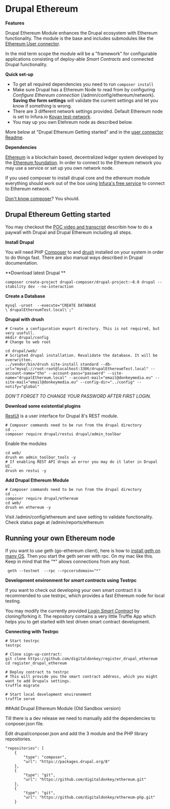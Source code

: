 Drupal Ethereum
===============
 

**Features**

Drupal Ethereum Module enhances the Drupal ecosystem with Ethereum functionality.
The module is the base and includes submodules like the [Ethereum User connector](https://github.com/digitaldonkey/ethereum/blob/8.x-1.x/ethereum_user_connector/Readme.md).

In the mid term scope the module will be a "framework" for configurable applications consisting of deploy-able _Smart Contracts_ and connected Drupal functionality. 



**Quick set-up**

* To get all required dependencies you need to run `composer install`  
* Make sure Drupal has a Ethereum Node to read from by configuring *Configure Ethereum connection* (/admin/config/ethereum/network). **Saving the form settings** will validate the current settings and let you know if something is wrong. 
* There are 3 different network settings provided. Default Ethereum node is set to Infura.io <a href="kovan.etherscan.io">Kovan test-network</a>.
* You may up you own Etehreum node as described below. 
 
More below at "Drupal Ethereum Getting started" and in the <a href="https://github.com/digitaldonkey/ethereum/blob/8.x-1.x/ethereum_user_connector/Readme.md">user connector Readme</a>. 
 
**Dependencies** 

<a href="https://en.wikipedia.org/wiki/Ethereum">Ethereum</a> is a blockchain based, decentralized ledger system developed by the <a href="https://www.ethereum.org/">Ethereum foundation</a>. In order to connect to the Ethereum network you may use a service or set up you own network node.

If you used composer to install drupal core and the ethereum module everything should work out of the box using <a href="infura.io">Infura's free service</a> to connect to Ethereum network. 

<a href="https://www.lullabot.com/articles/goodbye-drush-make-hello-composer">Don't know composer</a>? You should. 

 
 
## Drupal Ethereum Getting started

You may checkout the <a href="https://www.youtube.com/watch?v=Y5Sa7QtpXSE">POC video and transcript</a> describin how to do a paywall with Drupal and Drupal Ethereum including all steps.


**Install Drupal** 

You will need PHP [Composer](https://getcomposer.org/) to and [drush](http://www.drush.org/en/master/) installed on your system in order to do things fast. There are also manual ways described in Drupal documentation. 

**Download latest Drupal **

```
composer create-project drupal-composer/drupal-project:~8.0 drupal --stability dev --no-interaction
```

**Create a Database**

```
mysql -uroot  --execute="CREATE DATABASE \`drupalEthereumTest.local\`;"
```

**Drupal with drush**

```
# Create a configuration export directory. This is not required, but very usefull.
mkdir drupal/config
# Change to web root 

cd drupal/web/
# Scripted drupal installation. Revalidate the database. It will be overwritten.
../vendor/bin/drush site-install standard --db-url="mysql://root:root@localhost:3306/drupalEthereumTest.local" --account-name="tho" --account-pass="password" --site-name="drupalEthereum.local" --account-mail="email@donkeymedia.eu" --site-mail="email@donkeymedia.eu" --config-dir="../config" --notify="global"
```

_DON'T FORGET TO CHANGE YOUR PASSWORD AFTER FIRST LOGIN._

**Download some existential plugins**

[RestUI](https://www.drupal.org/project/restui) is a user interface for Drupal 8's REST module.

```
# Composer commands need to be run from the drupal directory
cd ..
composer require drupal/restui drupal/admin_toolbar
``` 
Enable the modules

```
cd web/
drush en admin_toolbar_tools -y
# If enabling REST API drops an error you may do it later in Drupal UI.
drush en restui -y
```

**Add Drupal Ethereum Module**

```
# Composer commands need to be run from the drupal directory
cd ..
composer require drupal/ethereum
cd web/
drush en ethereum -y
```

Visit /admin/config/ethereum and save setting to validate functionality. 
Check status page at /admin/reports/ethereum


## Running your own Ethereum node

If you want to use geth (go-ethereum client), here is how to <a href="https://github.com/ethereum/go-ethereum/wiki/Building-Ethereum">install geth on many OS</a>.
Then you start the geth server with rpc. On my mac like this. Keep in mind that the "*" allows connections from any host. 

``` 
 geth --testnet  --rpc --rpccorsdomain="*"
``` 


**Development environment for *smart contracts* using Testrpc**

If you want to check out developing your own smart contract it is recommended to use testrpc, which provides a fast Ethereum node for local testing. 

You may modify the currently provided *<a href="https://github.com/digitaldonkey/register_drupal_ethereum">Login Smart Contract</a>* by cloning/forking it. The repository contains a very little Truffle App which helps you to get started with test driven smart contract development. 

**Connecting with Testrpc**

``` 
# Start testrpc
testrpc

# Clone sign-up-contract:
git clone https://github.com/digitaldonkey/register_drupal_ethereum
cd register_drupal_ethereum

# Deploy contract to testrpc
# This will provide you the smart contract address, which you might want to add Drupals settings. 
truffle migrate

# Start local development environement
truffle serve
```  

##Add Drupal Ethereum Module (Old Sandbox version)


Till there is a dev release we need to manually add the dependencies to conposer.json file. 

Edit drupal/conposer.json and add the 3 module and the PHP library repositories. 

```
"repositories": [
    {
        "type": "composer",
        "url": "https://packages.drupal.org/8"
    },
    {
        "type": "git",
        "url": "https://github.com/digitaldonkey/ethereum.git"
    },
    {
        "type": "git",
        "url": "https://github.com/digitaldonkey/ethereum-php.git"
    }
```


